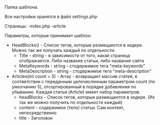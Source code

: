 Папка шаблона.

Все настройки хранятся в файл settings.php

Страницы:
-index.php
-article

Параметры, которые принимает шаблон:
- HeadBlocks() - Список тегов, которые размещаются в хедере. Можно так же получать каждый по отдельности:
    - Title - string - в зависимости от того, какая страница отображается. Либо название статьи, либо название сайта
    - MetaKeywords - string - стодержимое тега "meta-keywords"
    - MetaDescription - string - стодержимое тега "meta-description"
- Articles(int count = 5) - Array -  возвращает массив статей,
      в соответствии с переданным целочисленным параметром count (по умолчанию 5),
      отсортированный в порядке добавления по убыванию.
      Каждая статья (Article) имеет набор параметров:
  - headBlocks - Список тегов, которые размещаются в хедере. (Их так же можно получить по отдельности каждый)
  - content - содержимое (тело) статьи. Сам контент, непосредственно
  - title - Заголовок